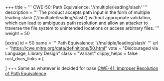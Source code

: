 +++
title = '''
CWE-50: Path Equivalence: '//multiple/leading/slash'
'''
description	= '''
The product accepts path input in the form of multiple leading slash ('//multiple/leading/slash') without appropriate validation, which can lead to ambiguous path resolution and allow an attacker to traverse the file system to unintended locations or access arbitrary files.
'''
weight = 50

[extra]
id = 50
name = '''
Path Equivalence: '//multiple/leading/slash'
'''
url = "https://cwe.mitre.org/data/definitions/50.html"
vote = "Discouraged via Language, Library Design"
class = "Variant"
clippy_helps = false
rust_docs_links = [

]
+++
Same as whatever is decided for base [CWE-41: Improper Resolution of Path Equivalence](/cwes/cwe-41)
